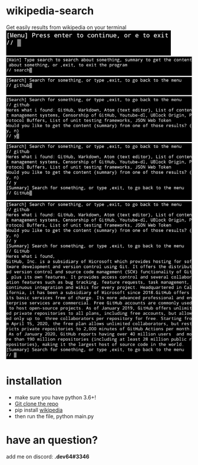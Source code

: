 # wikipedia-search
Get easily results from wikipedia on your terminal
![ex1](img1.png)
![ex2](img2.png)
![ex3](img3.png)
![ex4](img4.png)
![ex5](img5.png)
![ex6](img6.png)

# installation
* make sure you have python 3.6+!
* [Git clone the repo](https://github.com/devlocalhost/wikipedia-search/archive/main.zip)
* pip install [wikipedia](https://pypi.org/project/wikipedia/)
* then run the file, python main.py

# have an question?
add me on discord: **.dev64#3346**
